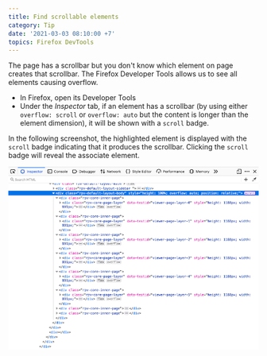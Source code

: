 ```yaml
---
title: Find scrollable elements
category: Tip
date: '2021-03-03 08:10:00 +7'
topics: Firefox DevTools
---
```


The page has a scrollbar but you don't know which element on page creates that scrollbar.
The Firefox Developer Tools allows us to see all elements causing overflow.

-   In Firefox, open its Developer Tools
-   Under the _Inspector_ tab, if an element has a scrollbar (by using either `overflow: scroll` or `overflow: auto` but the content is longer than the element dimension), it will be shown with a `scroll` badge.

In the following screenshot, the highlighted element is displayed with the `scroll` badge indicating that it produces the scrollbar. Clicking the `scroll` badge will reveal the associate element.

![Find scrollable elements](/img/scrollable-overflow.png)
